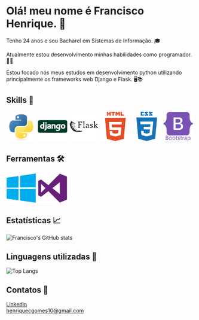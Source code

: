 <h1> Olá! meu nome é Francisco Henrique.  👋 </h1>

  <p>Tenho 24 anos e sou Bacharel em Sistemas de Informação. 🎓<p>
  
  <p>Atualmente estou desenvolvimento minhas habilidades como programador. 👨‍💻</p>

  <p>Estou focado nós meus estudos em desenvolvimento python utilizando principalmente os frameworks web Django e Flask. 🖥📚</p>

<h2>Skills 🚀</h2>
  
  <p>
     <img height="80" width="80" src="https://github.com/devicons/devicon/blob/master/icons/python/python-original.svg" />
     <img height="80" width="80" src="https://github.com/devicons/devicon/blob/master/icons/django/django-original.svg" />
     <img height="80" width="80" src="https://github.com/devicons/devicon/blob/master/icons/flask/flask-original-wordmark.svg" />
     <img height="80" width="80" src="https://github.com/devicons/devicon/blob/master/icons/html5/html5-plain-wordmark.svg" />
     <img height="80" width="80" src="https://github.com/devicons/devicon/blob/master/icons/css3/css3-plain-wordmark.svg" />
     <img height="80" width="80" src="https://github.com/devicons/devicon/blob/master/icons/bootstrap/bootstrap-plain-wordmark.svg" />
  </p>
  

<h2>Ferramentas 🛠</h2>

  <p>
    <img height="80" width="80" src="https://github.com/devicons/devicon/blob/master/icons/windows8/windows8-original.svg" />
    <img height="80" width="80" src="https://github.com/devicons/devicon/blob/master/icons/visualstudio/visualstudio-plain.svg" />
  </p>
  
<h2>Estatísticas 📈</h2>  

  ![Francisco's GitHub stats](https://github-readme-stats.vercel.app/api?username=FranciscoGomes20&show_icons=true&count_private=true&theme=tokyonight)
 
<h2>Linguagens utilizadas 🐍</h2>

  ![Top Langs](https://github-readme-stats.vercel.app/api/top-langs/?username=FranciscoGomes20&layout=compact&theme=tokyonight)
 
<h2>Contatos 📖</h2>
  <a href="https://www.linkedin.com/in/franciscohgomes/">Linkedin</a><br>
  <a href="mailto:henriquecgomes10@gmail.com">henriquecgomes10@gmail.com</a>
